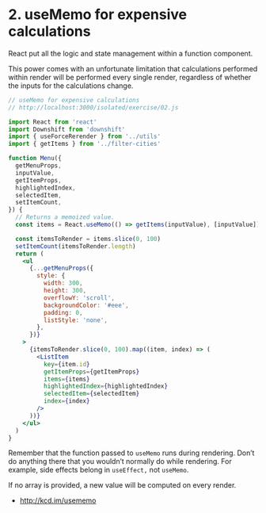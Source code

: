 # 2. useMemo for expensive calculations

React put all the logic and state management within a function component.

This power comes with an unfortunate limitation that calculations performed within render will be performed every single render, regardless of whether the inputs for the calculations change.

```jsx
// useMemo for expensive calculations
// http://localhost:3000/isolated/exercise/02.js

import React from 'react'
import Downshift from 'downshift'
import { useForceRerender } from '../utils'
import { getItems } from '../filter-cities'

function Menu({
  getMenuProps,
  inputValue,
  getItemProps,
  highlightedIndex,
  selectedItem,
  setItemCount,
}) {
  // Returns a memoized value.
  const items = React.useMemo(() => getItems(inputValue), [inputValue])

  const itemsToRender = items.slice(0, 100)
  setItemCount(itemsToRender.length)
  return (
    <ul
      {...getMenuProps({
        style: {
          width: 300,
          height: 300,
          overflowY: 'scroll',
          backgroundColor: '#eee',
          padding: 0,
          listStyle: 'none',
        },
      })}
    >
      {itemsToRender.slice(0, 100).map((item, index) => (
        <ListItem
          key={item.id}
          getItemProps={getItemProps}
          items={items}
          highlightedIndex={highlightedIndex}
          selectedItem={selectedItem}
          index={index}
        />
      ))}
    </ul>
  )
}
```

Remember that the function passed to `useMemo` runs during rendering. Don’t do anything there that you wouldn’t normally do while rendering. For example, side effects belong in `useEffect,` not `useMemo`.

If no array is provided, a new value will be computed on every render.

- http://kcd.im/usememo
